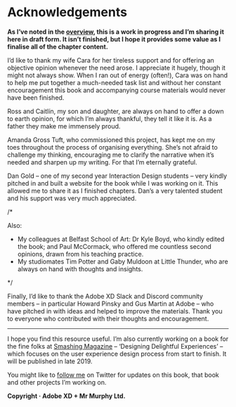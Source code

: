 Acknowledgements
================

<!-- 420 Words -->

**As I’ve noted in the [overview](https://github.com/fehler/building-beautiful-uis/blob/master/00-Overview.md), this is a work in progress and I’m sharing it here in draft form. It isn’t finished, but I hope it provides some value as I finalise all of the chapter content.**



I’d like to thank my wife Cara for her tireless support and for offering an objective opinion whenever the need arose. I appreciate it hugely, though it might not always show. When I ran out of energy (often!), Cara was on hand to help me put together a much-needed task list and without her constant encouragement this book and accompanying course materials would never have been finished.

Ross and Caitlín, my son and daughter, are always on hand to offer a down to earth opinion, for which I’m always thankful, they tell it like it is. As a father they make me immensely proud.

Amanda Gross Tuft, who commissioned this project, has kept me on my toes throughout the process of organising everything. She’s not afraid to challenge my thinking, encouraging me to clarify the narrative when it’s needed and sharpen up my writing. For that I’m eternally grateful.

Dan Gold – one of my second year Interaction Design students – very kindly pitched in and built a website for the book while I was working on it. This allowed me to share it as I finished chapters. Dan’s a very talented student and his support was very much appreciated.

/*

Also:

+ My colleagues at Belfast School of Art: Dr Kyle Boyd, who kindly edited the book; and Paul McCormack, who offered me countless second opinions, drawn from his teaching practice.
+ My studiomates Tim Potter and Gaby Muldoon at Little Thunder, who are always on hand with thoughts and insights.

*/

Finally, I’d like to thank the Adobe XD Slack and Discord community members – in particular Howard Pinsky and Gus Martin at Adobe – who have pitched in with ideas and helped to improve the materials. Thank you to everyone who contributed with their thoughts and encouragement.



---



I hope you find this resource useful. I’m also currently working on a book for the fine folks at [Smashing Magazine](https://www.smashingmagazine.com) – ‘Designing Delightful Experiences’ – which focuses on the user experience design process from start to finish. It will be published in late 2019.

You might like to [follow me](https://www.twitter.com/fehler) on Twitter for updates on this book, that book and other projects I’m working on.

**Copyright · Adobe XD + Mr Murphy Ltd.**